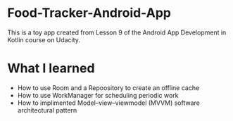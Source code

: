 # Food-Tracker-Android-App
This is a toy app created from Lesson 9 of the Android App Development in Kotlin course on Udacity.

# What I learned
* How to use Room and a Repoository to create an offline cache
* How to use WorkManager for scheduling periodic work
* How to implimented Model–view–viewmodel (MVVM) software architectural pattern

